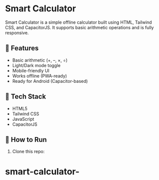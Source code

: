 # Smart Calculator

Smart Calculator is a simple offline calculator built using HTML, Tailwind CSS, and CapacitorJS. It supports basic arithmetic operations and is fully responsive.

## 📱 Features
- Basic arithmetic (+, –, ×, ÷)
- Light/Dark mode toggle
- Mobile-friendly UI
- Works offline (PWA-ready)
- Ready for Android (Capacitor-based)

## 🔧 Tech Stack
- HTML5
- Tailwind CSS
- JavaScript
- CapacitorJS

## 🚀 How to Run
1. Clone this repo:
# smart-calculator-
